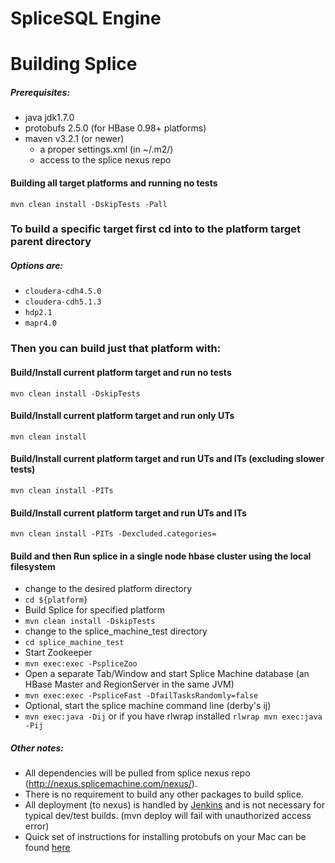 SpliceSQL Engine
===

# Building Splice
##### Prerequisites:
* java jdk1.7.0
* protobufs 2.5.0 (for HBase 0.98+ platforms)
* maven v3.2.1 (or newer)
  * a proper settings.xml (in ~/.m2/)
  * access to the splice nexus repo

#### Building all target platforms and running no tests
`mvn clean install -DskipTests -Pall`

### To build a specific target first cd into to the platform target parent directory
##### Options are:
* `cloudera-cdh4.5.0`
* `cloudera-cdh5.1.3`
* `hdp2.1`
* `mapr4.0`

### Then you can build just that platform with:

#### Build/Install current platform target and run no tests
`mvn clean install -DskipTests`

#### Build/Install current platform target and run only UTs
`mvn clean install`

#### Build/Install current platform target and run UTs and ITs (excluding slower tests)
`mvn clean install -PITs`

#### Build/Install current platform target and run UTs and ITs
`mvn clean install -PITs -Dexcluded.categories=`

#### Build and then Run splice in a single node hbase cluster using the local filesystem
* change to the desired platform directory
* `cd ${platform}`
* Build Splice for specified platform
* `mvn clean install -DskipTests`
* change to the splice_machine_test directory
* `cd splice_machine_test`
* Start Zookeeper
* `mvn exec:exec -PspliceZoo`
* Open a separate Tab/Window and start Splice Machine database (an HBase Master and RegionServer in the same JVM)
* `mvn exec:exec -PspliceFast -DfailTasksRandomly=false`
* Optional, start the splice machine command line (derby's ij)
* `mvn exec:java -Dij` or if you have rlwrap installed `rlwrap mvn exec:java -Pij`


##### Other notes:
* All dependencies will be pulled from splice nexus repo (http://nexus.splicemachine.com/nexus/).
* There is no requirement to build any other packages to build splice.
* All deployment (to nexus) is handled by [Jenkins](http://206.225.8.98:8080) and is not necessary for typical dev/test builds. (mvn deploy will fail with unauthorized access error)
* Quick set of instructions for installing protobufs on your Mac can be found [here](http://sleepythread.blogspot.com/2013/11/installing-protoc-25x-compiler-google.html)
